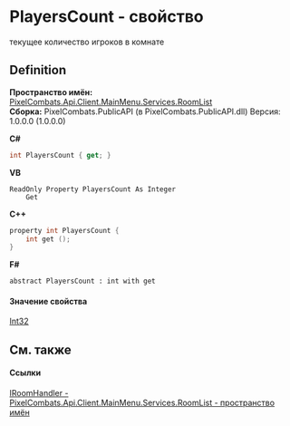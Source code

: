 # PlayersCount - свойство


текущее количество игроков в комнате



## Definition
**Пространство имён:** <a href="ae7ef404-1be2-4da8-5f79-9ca48b77858c">PixelCombats.Api.Client.MainMenu.Services.RoomList</a>  
**Сборка:** PixelCombats.PublicAPI (в PixelCombats.PublicAPI.dll) Версия: 1.0.0.0 (1.0.0.0)

**C#**
``` C#
int PlayersCount { get; }
```
**VB**
``` VB
ReadOnly Property PlayersCount As Integer
	Get
```
**C++**
``` C++
property int PlayersCount {
	int get ();
}
```
**F#**
``` F#
abstract PlayersCount : int with get
```



#### Значение свойства
<a href="https://learn.microsoft.com/dotnet/api/system.int32" target="_blank" rel="noopener noreferrer">Int32</a>

## См. также


#### Ссылки
<a href="0ad6daa6-a233-4ab8-6e7f-28a884e19914">IRoomHandler - </a>  
<a href="ae7ef404-1be2-4da8-5f79-9ca48b77858c">PixelCombats.Api.Client.MainMenu.Services.RoomList - пространство имён</a>  
